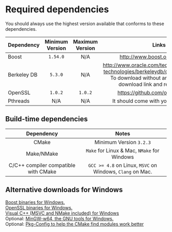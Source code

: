 Required dependencies
======
You should always use the highest version available that conforms to these dependencies.

|Dependency   |Minimum Version|Maximum Version|Links and Notes
|:------------|:-------------:|:-------------:|:---:
|Boost        |    `1.54.0`   |      N/A      |http://www.boost.org/users/download/#live
|Berkeley DB  |    `5.3.0`    |      N/A      |http://www.oracle.com/technetwork/database/database-technologies/berkeleydb/downloads/index-082944.html To download without an account, copy the package download link and remove `otn/` from the link.
|OpenSSL      |    `1.0.2`    |    `1.0.2`    |https://github.com/openssl/openssl/releases/
|Pthreads     |      N/A      |      N/A      |It should come with your systems C/C++ libraries.

Build-time dependencies
---
Dependency                                    |Notes
:--------------------------------------------:|:---:
CMake                                         |Minimum Version `3.2.3`
Make/NMake                                    |`Make` for Linux & Mac, `NMake` for Windows
C/C++ compiler compatible with CMake          |`GCC >= 4.8` on Linux, `MSVC` on Windows, `Clang` on Mac.


Alternative downloads for Windows
---
[Boost binaries for Windows.](https://sourceforge.net/projects/boost/files/boost-binaries/)  
[OpenSSL binaries for Windows.](https://slproweb.com/products/Win32OpenSSL.html)  
[Visual C++ (MSVC and NMake included) for Windows](https://blogs.msdn.microsoft.com/vcblog/2017/03/07/msvc-the-best-choice-for-windows/)  
Optional: [MinGW-w64, the GNU tools for Windows.](http://mingw-w64.org)   
Optional: [Pkg-Config to help the CMake find modules work better](https://www.freedesktop.org/wiki/Software/pkg-config/)
